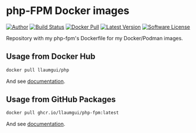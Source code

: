 # php-FPM Docker images

[![Author][ico-twitter]][link-twitter]
[![Build Status][ico-ghactions]][link-ghactions]
[![Docker Pull][ico-docker]][link-docker]
[![Latest Version][ico-version]][link-docker]
[![Software License][ico-license]](LICENSE)

Repository with my php-fpm's Dockerfile for my Docker/Podman images.

## Usage from Docker Hub

```bash
docker pull llaumgui/php
```

And see [documentation](https://github.com/llaumgui/docker-images-php-fpm/tree/main/8.1).

## Usage from GitHub Packages

```bash
docker pull ghcr.io/llaumgui/php-fpm:latest
```

And see [documentation](https://github.com/llaumgui/docker-images-php-fpm/tree/main/8.1).

[ico-twitter]: https://img.shields.io/static/v1?label=Author&message=llaumgui&color=50ABF1&logo=twitter&style=flat-square
[link-twitter]: https://twitter.com/llaumgui
[ico-docker]: https://img.shields.io/docker/pulls/llaumgui/php?color=%2496ed&logo=docker&style=flat-square
[link-docker]: https://hub.docker.com/r/llaumgui/php
[ico-ghactions]: https://img.shields.io/github/workflow/status/llaumgui/docker-images-php-fpm/Docker%20image%20CI%20CD?style=flat-square&logo=github&label=CI/CD
[link-ghactions]: https://github.com/llaumgui/docker-images-php-fpm/actions
[ico-version]: https://img.shields.io/docker/v/llaumgui/php?sort=semver&color=%2496ed&logo=docker&style=flat-square
[ico-license]: https://img.shields.io/github/license/llaumgui/docker-images-php-fpm?style=flat-square
